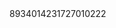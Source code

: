 <?xml version="1.0" encoding="UTF-8"?>
<VS sn="7C425000" swa="9.07" swc="246.00" acn="aqui ponemos el num de instalacion" gsm="1" pstn="0" pt="1" mm="252.0" mod="1" ret="20" rst="30">
	<IS VR="VF_1.2.25"/>
	<RFSS>
		<RFS sn="0102AA3B" id="1" lb="Front Door " tp="22" pf="1" p1="0" p2="1" p3="0" pr="0" an="0" ch="0" by="0" zm="4" rp="0" v1="255" v2="255" sf="1" s1="0" s2="1" s3="0" sr="0" sc="0" sb="0" sm="4" fn="3" ld="1" pm="0" at="60" swv="2" sws="2" mdl="2" hwv="4" mnf="2" yr="2019" wk="15"/>
		<RFS sn="902C9C4C" id="2" lb="Back Door " tp="22" pf="1" p1="0" p2="1" p3="0" pr="0" an="0" ch="0" by="0" zm="3" rp="0" v1="255" v2="255" sf="1" s1="0" s2="1" s3="0" sr="0" sc="0" sb="0" sm="3" fn="3" ld="1" pm="0" at="60" swv="2" sws="2" mdl="2" hwv="4" mnf="1" yr="2019" wk="13"/>
		<RFS sn="0102AA3B" id="12" lb="Front Door " tp="22" pf="1" p1="0" p2="1" p3="0" pr="0" an="0" ch="0" by="0" zm="4" rp="0" v1="255" v2="255" sf="1" s1="0" s2="1" s3="0" sr="0" sc="0" sb="0" sm="4" fn="3" ld="1" pm="0" at="60" swv="2" sws="2" mdl="2" hwv="4" mnf="2" yr="2019" wk="15"/>
		<RFS sn="00A12524" id="4" lb="Main Shop " tp="24" pf="1" p1="0" p2="0" p3="0" pr="0" an="0" ch="0" by="0" zm="4" rp="0" v1="255" v2="255" sf="0" s1="0" s2="0" s3="0" sr="0" sc="1" sb="0" sm="0" fn="0" ld="0" pm="0" swv="2" sws="5" mdl="1" hwv="5" mnf="2" yr="2019" wk="16"/>
		<RFS sn="00A00A61" id="5" lb="Counter" tp="24" pf="1" p1="0" p2="0" p3="0" pr="0" an="0" ch="0" by="0" zm="3" rp="0" v1="255" v2="255" sf="0" s1="0" s2="0" s3="0" sr="0" sc="1" sb="0" sm="0" fn="0" ld="0" pm="0" swv="2" sws="5" mdl="1" hwv="9" mnf="2" yr="2019" wk="15"/>
		<RFS sn="0005A64D" id="6" lb="Main Shop " tp="27" pf="0" p1="0" p2="0" p3="0" pr="0" an="0" ch="0" by="0" zm="0" rp="0" v1="255" v2="255" sf="0" s1="1" s2="0" s3="0" sr="0" sc="0" sb="0" sm="1" fn="0" ld="12" pm="0" wc="0" rm="1" fad="2" sad="12" mwr="36" swv="9" sws="6" mdl="1" hwv="7" mnf="1" yr="2002" wk="1" mi="1"/>
		<RFS sn="0005A64D" id="7" lb="Main Shop " tp="27" pf="0" p1="0" p2="0" p3="0" pr="0" an="0" ch="0" by="0" zm="0" rp="0" v1="255" v2="255" sf="0" s1="1" s2="0" s3="0" sr="0" sc="0" sb="0" sm="1" fn="0" ld="12" pm="0" wc="0" rm="1" fad="2" sad="12" mwr="36" swv="9" sws="6" mdl="1" hwv="7" mnf="1" yr="2002" wk="1" mi="1"/>
	</RFSS>
	<IDS/>
	<ODS/>
	<KPS>
		<KP sn="00343332" id="1" lb="Choose name" v1="0" v2="0" tp="0" swv="1" sws="1" mdl="1" hwv="1" mnf="1" yr="2001" wk="1"/>
	</KPS>
	<SRS>
		<SR sn="0051A2E4" id="1" lb="Main Shop " swv="2" sws="5" mdl="1" hwv="6" mnf="2" yr="2019" wk="16"/>
	</SRS>
	<TRS>
		<TR sn="00595F97" tp="2" id="1" lb="Front Door " v1="255" v2="255" fn="2" dl="1" bp="0" eb="1" sb="0" rv="2" pi="1" p2="3" ex="0" swv="5" sws="5" mdl="1" hwv="5" mnf="2" yr="2019" wk="16"/>
	</TRS>
	<UIS>
		<UI tp="0" lb="MASTER" id="1" pr="0" ac="1" cn="0" pc="2017"/>
		<UI tp="1" sn="0409C94C02C14E81" lb="Spare1 " id="2" pr="1" ac="0" cn="0" cl="9" br="2"/>
		<UI tp="1" sn="04CED193FAC04E80" lb="Jose" id="3" pr="1" ac="1" cn="1" cl="10" br="2"/>
		<UI tp="1" sn="0465BD54EAC04E80" lb="Rafael" id="4" pr="1" ac="1" cn="1" cl="7" br="2"/>
		<UI tp="1" sn="04E27A14B2B54C80" lb="Spare2" id="5" pr="1" ac="0" cn="0" cl="5" br="2"/>
		<UI tp="1" sn="04E5BED702C14E80" lb="Cesar" id="6" pr="1" ac="1" cn="1" cl="2" br="2"/>
		<UI tp="1" sn="0477D22922C14E80" lb="Spare3" id="7" pr="1" ac="0" cn="0" cl="6" br="2"/>
	</UIS>
	<CCID>8934014231727010222</CCID>
</VS>
